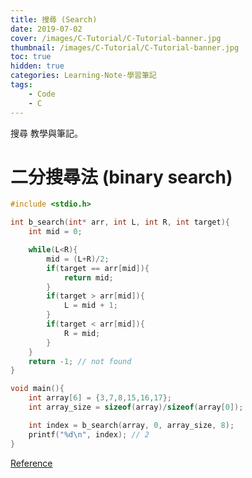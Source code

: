 ```yaml
---
title: 搜尋 (Search)
date: 2019-07-02
cover: /images/C-Tutorial/C-Tutorial-banner.jpg
thumbnail: /images/C-Tutorial/C-Tutorial-banner.jpg
toc: true
hidden: true
categories: Learning-Note-學習筆記
tags:
    - Code
    - C
---
```


搜尋 教學與筆記。

<!-- more -->

# 二分搜尋法 (binary search)

```cpp
#include <stdio.h>

int b_search(int* arr, int L, int R, int target){
    int mid = 0;

    while(L<R){
        mid = (L+R)/2;
        if(target == arr[mid]){
            return mid;
        }
        if(target > arr[mid]){
            L = mid + 1;
        }
        if(target < arr[mid]){
            R = mid;
        }
    }
    return -1; // not found
}

void main(){
    int array[6] = {3,7,8,15,16,17};
    int array_size = sizeof(array)/sizeof(array[0]);

    int index = b_search(array, 0, array_size, 8);
    printf("%d\n", index); // 2
}
```

[Reference](https://www.youtube.com/watch?v=CMweVF2iSyQ)